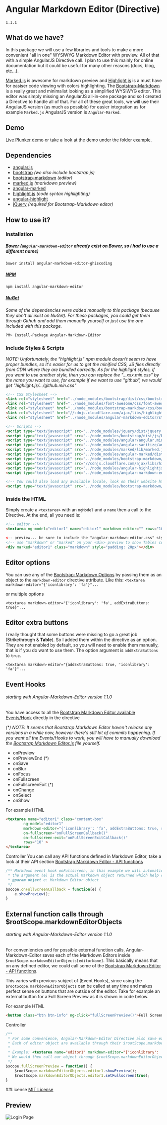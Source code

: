 # Angular Markdown Editor (Directive)
`1.1.1`

## What do we have?
In this package we will use a few libraries and tools to make a more convenient "all in one" WYSIWYG Markdown Editor with preview. All of that with a simple AngularJS Directive call. I plan to use this mainly for online documentation but it could be useful for many other reasons (docs, blog, etc...).

[Marked.js](https://github.com/chjj/marked) is awesome for markdown preview and [Highlight.js](https://highlightjs.org/) is a must have for easiser code viewing with colors highlighting. The [Bootstrap-Markdown](http://www.codingdrama.com/bootstrap-markdown/) is a really great and minimalist looking as a simplified WYSIWYG editor. This editor was simply missing an AngularJS all-in-one package and so I created a Directive to handle all of that. For all of these great tools, we will use their AngularJS version (as much as possible) for easier integration as for example `Marked.js` AngularJS version is `Angular-Marked`.

## Demo
[Live Plunker demo](http://plnkr.co/AFxN7uiwkZlJ9OMZwXey) or take a look at the demo under the folder [example](https://github.com/ghiscoding/angular-markdown-editor/tree/master/example).

## Dependencies
* [angular.js](https://www.angularjs.org/)
* [bootstrap](http://getbootstrap.com/) _(we also include bootstrap.js)_
* [bootstrap-markdown](http://www.codingdrama.com/bootstrap-markdown/) _(editor)_
* [marked.js](https://github.com/chjj/marked) _(markdown preview)_
* [angular-marked](https://github.com/Hypercubed/angular-marked)
* [highlight.js](https://highlightjs.org/) _(code syntax highlighting)_
* [angular-highlight](https://github.com/pc035860/angular-highlightjs)
* [jQuery](http://jquery.com/) _(required for Bootstrap-Markdown editor)_

## How to use it?
### Installation
##### [Bower](https://bower.io/search/) _(`angular-markdown-editor` already exist on Bower, so I had to use a different name)_
```bash
bower install angular-markdown-editor-ghiscoding
```
##### [NPM](https://www.npmjs.com/package/angular-markdown-editor)
```bash
npm install angular-markdown-editor
```
##### [NuGet](https://www.nuget.org/packages/Angular-Markdown-Editor/)
_Some of the dependencies were added manually to this package (because they don't all exist on NuGet). For these packages, you could get them through Github and add them manually yourself or just use the one included with this package._
```bash
PM> Install-Package Angular-Markdown-Editor
```

### Include Styles &amp; Scripts
_NOTE: Unfortunately, the "highlight.js" npm module doesn't seem to have proper bundles, so it's easier for us to get the minified CSS, JS files directly from CDN where they are bundled correctly. As for the highlight styles, if you want to use another style, then you can replace the "...xxx.min.css" by the name you want to use, for example if we want to use "github", we would get "highlight.js/.../github.min.css"_
```html
<!-- CSS Stylesheet -->
<link rel="stylesheet" href="../node_modules/bootstrap/dist/css/bootstrap.min.css">
<link rel="stylesheet" href="../node_modules/font-awesome/css/font-awesome.min.css">
<link rel="stylesheet" href="../node_modules/bootstrap-markdown/css/bootstrap-markdown.min.css">
<link rel="stylesheet" href="//cdnjs.cloudflare.com/ajax/libs/highlight.js/9.5.0/styles/github.min.css">
<link rel="stylesheet" href="../node_modules/angular-markdown-editor/styles/angular-markdown-editor.css">

<!-- Scripts -->
<script type="text/javascript" src="../node_modules/jquery/dist/jquery.min.js"></script>
<script type="text/javascript" src="../node_modules/bootstrap/dist/js/bootstrap.min.js"></script>
<script type="text/javascript" src="../node_modules/angular/angular.min.js"></script>
<script type="text/javascript" src="../node_modules/angular-sanitize/angular-sanitize.min.js"></script>
<script type="text/javascript" src="../node_modules/marked/lib/marked.js"></script>
<script type="text/javascript" src="../node_modules/angular-marked/dist/angular-marked.min.js"></script>
<script type="text/javascript" src="../node_modules/bootstrap-markdown/js/bootstrap-markdown.js"></script>
<script type="text/javascript" src="//cdnjs.cloudflare.com/ajax/libs/highlight.js/9.5.0/highlight.min.js"></script>
<script type="text/javascript" src="../node_modules/angular-highlightjs/src/angular-highlightjs.js"></script>
<script type="text/javascript" src="../node_modules/angular-markdown-editor/src/angular-markdown-editor.js"></script>

<!-- You could also load any available locale, look on their website https://github.com/toopay/bootstrap-markdown/tree/master/locale -->
<script type="text/javascript" src="../node_modules/bootstrap-markdown/locale/bootstrap-markdown.fr.js"></script>
```

### Inside the HTML
Simply create a `<textarea>` with an `ngModel` and a `name` then a call to the Directive.
At the end, all you need is:
```html
<!-- editor -->
<textarea ng-model="editor1" name="editor1" markdown-editor="" rows="10"></textarea>

<-- preview... be sure to include the "angular-markdown-editor.css" style -->
<!-- use "markdown" or "marked" on your <div> preview to show Tables correctly -->
<div marked="editor1" class="markdown" style="padding: 20px"></div>
```

## Editor options
You can use any of the [Bootstrap-Markdown Options](http://www.codingdrama.com/bootstrap-markdown/) by passing them as an object to the `markdown-editor` directive attribute. Like this: `<textarea markdown-editor="{'iconlibrary': 'fa'}"...`

or multiple options
```
<textarea markdown-editor="{'iconlibrary': 'fa', addExtraButtons: true}"...
```

## Editor extra buttons
I really thought that some buttons were missing to go a great job (~~Strikethrough~~ &amp; **Table**). So I added them within the directive as an option. They are not enabled by default, so you will need to enable them manually, that is if you do want to use them. The option argument is `addExtraButtons` to `true`.
```
<textarea markdown-editor="{addExtraButtons: true, 'iconlibrary': 'fa'}"...
```

## Event Hooks
###### starting with Angular-Markdown-Editor version 1.1.0
You have access to all the [Bootstrap Markdown Editor available Events/Hook](http://www.codingdrama.com/bootstrap-markdown/) directly in the directive

_(*) NOTE: It seems that Bootstrap Markdown Editor haven't release any versions in a while now, however there's still lot of commits happening. If you want all the Events/Hooks to work, you will have to manually download the [Bootstrap Markdown Editor.js](https://github.com/toopay/bootstrap-markdown/tree/master/js) file yourself._

- onPreview
- onPreviewEnd (*)
- onSave
- onBlur
- onFocus
- onFullscreen
- onFullscreenExit (*)
- onChange
- onSelect
- onShow

For example HTML
```html
<textarea name="editor1" class="content-box"
		ng-model="editor1"
		markdown-editor="{'iconlibrary': 'fa', addExtraButtons: true, resize: 'vertical'}"
		on-fullscreen="onFullScreenCallback()"
		on-fullscreen-exit="onFullScreenExitCallback()"
		rows="10" >
</textarea>
```
Controller
You can call any API functions defined in Markdown Editor, take a look at their API section [Bootstrap Markdown Editor - API functions](http://www.codingdrama.com/bootstrap-markdown/)

```javascript
/** Markdown event hook onFullscreen, in this example we will automatically show the result preview when going in full screen
 * the argument (e) is the actual Markdown object returned which help call any of API functions defined in Markdown Editor
 * @param object e: Markdown Editor object
 */
$scope.onFullScreenCallback = function(e) {
    e.showPreview();
}
```

## External function calls through $rootScope.markdownEditorObjects
###### starting with Angular-Markdown-Editor version 1.1.0
For conveniencies and for possible external function calls, Angular-Markdown-Editor saves each of the Markdown Editors inside `$rootScope.markdownEditorObjects[editorName]`. This basically means that on any defined editor, we could call some of the [Bootstrap Markdown Editor - API functions](http://www.codingdrama.com/bootstrap-markdown/).

This varies with previous subject of (Event Hooks), since using the `$rootScope.markdownEditorObjects` can be called at any time and makes perfect sense on buttons that are outside of the editor. Take for example an external button for a Full Screen Preview as it is shown in code below.

For example HTML
```html
<button class="btn btn-info" ng-click="fullScreenPreview()">Full Screen Preview</button>
```

Controller
```javascript
/**
 * For some convenience, Angular-Markdown-Editor Directive also save each Markdown Editor inside $rootScope
 * Each of editor object are available through their $rootScope.markdownEditorObjects[editorName]
 *
 * Example: <textarea name="editor1" markdown-editor="{'iconlibrary': 'fa'}"></textarea>
 * We would then call our object through $rootScope.markdownEditorObjects.editor1
 */
$scope.fullScreenPreview = function() {
	$rootScope.markdownEditorObjects.editor1.showPreview();
	$rootScope.markdownEditorObjects.editor1.setFullscreen(true);
}
```

##License
[MIT License](http://www.opensource.org/licenses/mit-license.php)

## Preview
![Login Page](https://raw.githubusercontent.com/ghiscoding/angular-markdown-editor/master/images/scrshot_preview.png)

